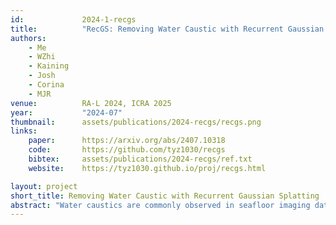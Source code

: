 ```yaml
---
id:             2024-1-recgs
title:          "RecGS: Removing Water Caustic with Recurrent Gaussian Splatting"
authors:
    - Me
    - WZhi
    - Kaining
    - Josh
    - Corina
    - MJR
venue:          RA-L 2024, ICRA 2025
year:           "2024-07"
thumbnail:      assets/publications/2024-recgs/recgs.png
links:
    paper:      https://arxiv.org/abs/2407.10318
    code:       https://github.com/tyz1030/recgs
    bibtex:     assets/publications/2024-recgs/ref.txt
    website:    https://tyz1030.github.io/proj/recgs.html

layout: project
short_title: Removing Water Caustic with Recurrent Gaussian Splatting
abstract: "Water caustics are commonly observed in seafloor imaging data from shallow-water areas. Traditional methods that remove caustic patterns from images often rely on 2D filtering or pre-training on an annotated dataset, hindering the performance when generalizing to real-world seafloor data with 3D structures. In this paper, we present a novel method Recurrent Gaussian Splatting, which takes advantage of today's photorealistic 3D reconstruction technology, 3D Guassian Splatting (3DGS), to separate caustics from seafloor imagery. With a sequence of images taken by an underwater robot, we build 3DGS recursively and decompose the caustic with low-pass filtering in each iteration. In the experiments, we analyze and compare with different methods, including joint optimization, 2D filtering, and deep learning approaches. The results show that our method can effectively separate the caustic from the seafloor, improving the visual appearance."
---
```

